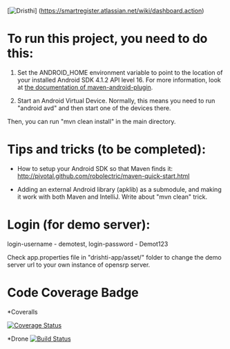 [![Dristhi](opensrp-app/res/drawable-mdpi/login_logo.png)] (https://smartregister.atlassian.net/wiki/dashboard.action)

To run this project, you need to do this:
========================================

1. Set the ANDROID\_HOME environment variable to point to the location of your installed Android SDK 4.1.2 API level 16. For more information, look at [the documentation of maven-android-plugin](http://code.google.com/p/maven-android-plugin/wiki/GettingStarted).

2. Start an Android Virtual Device. Normally, this means you need to run "android avd" and then start one of the devices there.

Then, you can run "mvn clean install" in the main directory.

Tips and tricks (to be completed):
=================================

* How to setup your Android SDK so that Maven finds it: http://pivotal.github.com/robolectric/maven-quick-start.html

* Adding an external Android library (apklib) as a submodule, and making it work with both Maven and IntelliJ. Write about "mvn clean" trick.

Login (for demo server):
=================================
login-username - demotest,
login-password - Demot123

Check app.properties file in "drishti-app/asset/" folder to change the demo server url to your own instance of opensrp server. 


Code Coverage Badge
====================================
*Coveralls

[![Coverage Status](https://coveralls.io/repos/github/OpenSRP/opensrp-client/badge.svg?branch=master)](https://coveralls.io/github/OpenSRP/opensrp-client?branch=master)

*Drone
[![Build Status](http://drone.onalabs.org/api/badges/OpenSRP/opensrp-client/status.svg)](http://drone.onalabs.org/OpenSRP/opensrp-client)
